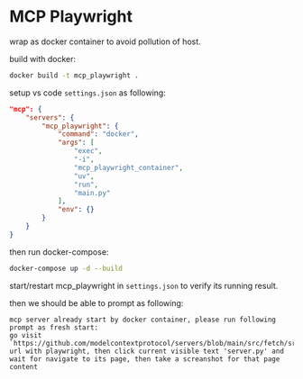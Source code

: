 # MCP Playwright

wrap as docker container to avoid pollution of host.

build with docker:

```sh
docker build -t mcp_playwright .
```

setup vs code `settings.json` as following:

```json
"mcp": {
    "servers": {
        "mcp_playwright": {
            "command": "docker",
            "args": [
                "exec",
                "-i",
                "mcp_playwright_container",
                "uv",
                "run",
                "main.py"
            ],
            "env": {}
        }
    }
}
```

then run docker-compose:

```sh
docker-compose up -d --build
```

start/restart mcp_playwright in `settings.json` to verify its running result.

then we should be able to prompt as following:

```
mcp server already start by docker container, please run following prompt as fresh start:
go visit `https://github.com/modelcontextprotocol/servers/blob/main/src/fetch/src/mcp_server_fetch` url with playwright, then click current visible text 'server.py' and wait for navigate to its page, then take a screanshot for that page content
```
